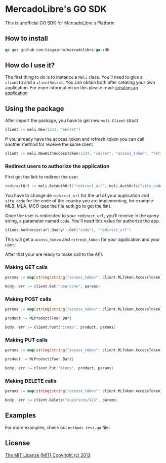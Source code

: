 MercadoLibre's GO SDK
========

This is unofficial GO SDK for MercadoLibre's Platform.

## How to install ##
```go
go get github.com/tiaguinho/mercadolibre-go-sdk
```

## How do I use it? ##

The first thing to do is to instance a ```Meli``` class. You'll need to give a ```clientId``` and a ```clientSecret```. You can obtain both after creating your own application. For more information on this please read: [creating an application](http://developers.mercadolibre.com/application-manager/)

## Using the package ##

After import the package, you have to get new ```meli.Client``` struct

```go
client := meli.New(1234, "secret")
```

If you already have the access_token and refresh_token you can call another method for receive the same client

```go
client := meli.NewWithAccessToken(1234, "secret", "access_token", "refresh_token")
```

### Redirect users to authorize the application ###

First get the link to redirect the user.

```go
redirectUrl := meli.GetAuthUrl("redirect_url", meli.AuthUrls["site_code"])
```

You have to change de ```redirect_url``` for the url of your application and ```site_code``` for the code of the country you are implementing, for example: MLB, MLA, MCO (see the file auth.go to get the list).

Once the user is redirected to your ```redirect_url```, you'll receive in the query string, a parameter named ```code```. You'll need this value for authorize the app.

```go
client.Authorize(url.Query().Get("code"), "redirect_url")

```

This will get a ```access_token``` and ```refresh_token``` for your application and your user.

After that your are ready to make call to the API.

### Making GET calls ###

```go
params := map[string]string{"access_token": client.MLToken.AccessToken}

body, err := client.Get("users/me", params)
```

### Making POST calls ###

```go
params := map[string]string{"access_token": client.MLToken.AccessToken}

product := MLProduct{Foo: Bar}

body, err := client.Post("items", product, params)
```

### Making PUT calls ###

```go
params := map[string]string{"access_token": client.MLToken.AccessToken}

product := MLProduct{Foo: Bar2}

body, err := client.Put("items", product, params)
```

### Making DELETE calls ###

```go
params := map[string]string{"access_token": client.MLToken.AccessToken}

body, err := client.Delete("questions/123", params)
```

## Examples ##

For more examples, check out ```methods_test.go``` file.

## License ##

[The MIT License (MIT) Copyright (c) 2013](http://opensource.org/licenses/MIT)
